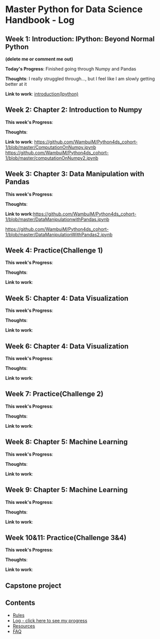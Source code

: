 # Master Python for Data Science Handbook - Log

## Week 1: Introduction: IPython: Beyond Normal Python
**(delete me or comment me out)**

**Today's Progress**: Finished going through Numpy and Pandas

**Thoughts**: I really struggled through..., but I feel like I am slowly getting better at it

**Link to work**: [introduction(Ipython)](www.example.com)

## Week 2: Chapter 2: Introduction to Numpy

**This week's Progress**:

**Thoughts**: 

**Link to work**: https://github.com/WambuiM/Python4ds_cohort-1/blob/master/ComputationOnNumpy.ipynb
https://github.com/WambuiM/Python4ds_cohort-1/blob/master/computationOnNumpy2.ipynb


## Week 3: Chapter 3: Data Manipulation with Pandas

**This week's Progress**:

**Thoughts**:

**Link to work**:https://github.com/WambuiM/Python4ds_cohort-1/blob/master/DataManipulationwithPandas.ipynb

https://github.com/WambuiM/Python4ds_cohort-1/blob/master/DataManipulationWithPandas2.ipynb

## Week 4: Practice(Challenge 1)

**This week's Progress**:

**Thoughts**:

**Link to work**:

## Week 5: Chapter 4: Data Visualization

**This week's Progress**:

**Thoughts**:

**Link to work**:

## Week 6: Chapter 4: Data Visualization

**This week's Progress**:

**Thoughts**:

**Link to work**:

## Week 7: Practice(Challenge 2)

**This week's Progress**:

**Thoughts**:

**Link to work**:

## Week 8: Chapter 5: Machine Learning

**This week's Progress**:

**Thoughts**:

**Link to work**:

## Week 9: Chapter 5: Machine Learning

**This week's Progress**:

**Thoughts**:

**Link to work**:

## Week 10&11: Practice(Challenge 3&4)

**This week's Progress**:

**Thoughts**:

**Link to work**:
## Capstone project


## Contents
* [Rules](https://github.com/Python-4-DS/Python4ds_cohort-1/blob/master/rules.md)
* [Log - click here to see my progress](https://github.com/Python-4-DS/Python4ds_cohort-1/blob/master/log.md)
* [Resources](https://github.com/Python-4-DS/Python4ds_cohort-1/blob/master/resources.md)
* [FAQ](https://github.com/Python-4-DS/Python4ds_cohort-1/blob/master/FAQ.md)

